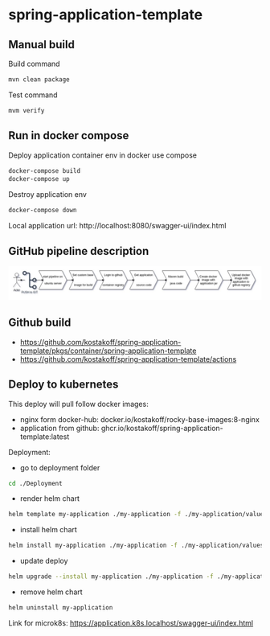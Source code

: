 # spring-application-template

## Manual build

Build command
```bash
mvn clean package
```
Test command
```bash
mvm verify
```

## Run in docker compose

Deploy application container env in docker use compose
```bash
docker-compose build
docker-compose up
```

Destroy application env
```bash
docker-compose down
```

Local application url: http://localhost:8080/swagger-ui/index.html

## GitHub pipeline description
![Pipeline](./pipeline.jpg)

## Github build
- https://github.com/kostakoff/spring-application-template/pkgs/container/spring-application-template
- https://github.com/kostakoff/spring-application-template/actions

## Deploy to kubernetes
This deploy will pull follow docker images:
- nginx form docker-hub: docker.io/kostakoff/rocky-base-images:8-nginx
- application from github: ghcr.io/kostakoff/spring-application-template:latest

Deployment:
- go to deployment folder
```bash
cd ./Deployment
```
- render helm chart
```bash
helm template my-application ./my-application -f ./my-application/values-secrets.yaml
```
- install helm chart
```bash
helm install my-application ./my-application -f ./my-application/values-secrets.yaml
```
- update deploy
```bash
helm upgrade --install my-application ./my-application -f ./my-application/values-secrets.yaml
```
- remove helm chart
```bash
helm uninstall my-application
```
Link for microk8s: https://application.k8s.localhost/swagger-ui/index.html
